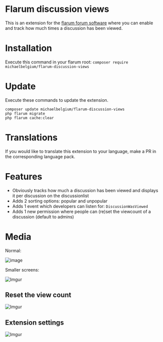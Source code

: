 # Flarum discussion views

This is an extension for the [flarum forum software](http://flarum.org) where you can enable and track how much times a discussion has been viewed.

# Installation
Execute this command in your flarum root: `composer require michaelbelgium/flarum-discussion-views`

# Update
Execute these commands to update the extension.

```
composer update michaelbelgium/flarum-discussion-views
php flarum migrate
php flarum cache:clear
```

# Translations
If you would like to translate this extension to your language, make a PR in the corresponding language pack. 

# Features
* Obviously tracks how much a discussion has been viewed and displays it per discussion on the discussionlist
* Adds 2 sorting options: popular and unpopular
* Adds 1 event which developers can listen for: `DiscussionWasViewed`
* Adds 1 new permission where people can (re)set the viewcount of a discussion (default to admins)

# Media

Normal:

![image](https://i.imgur.com/ZrQZd1e.png)

Smaller screens:

![Imgur](https://i.imgur.com/es4NYHI.png)

## Reset the view count

![Imgur](https://i.imgur.com/iVu92yT.png)

## Extension settings

![Imgur](https://i.imgur.com/3jUSrUd.png)
